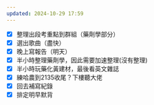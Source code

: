 ```yaml
---
updated: 2024-10-29 17:59
---
```

- [x] 整理出段考重點到群組（藥劑學部分）
- [x] 選出歌曲（盡快）
- [x] 晚上寫報告（明天）
- [x] 半小時整理藥劑學，因此需要加速整理(沒有整理)
- [x] 半小時玩藥化黃建材，最後看英文雜誌
- [x] 練哈農到2135收尾？下樓聽大佬
- [x] 回去補寫紀錄
- [x] 排定明早默背